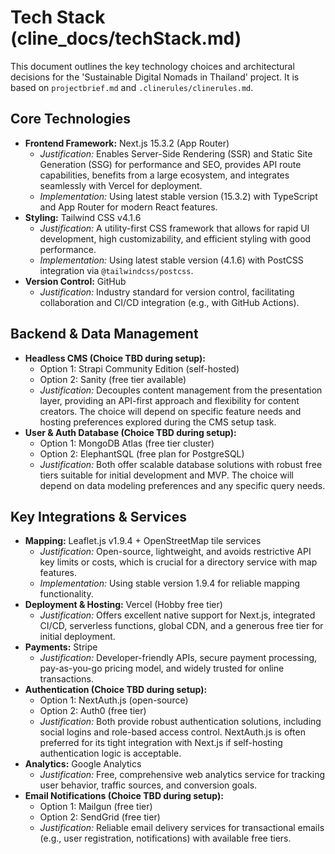 # Tech Stack (cline_docs/techStack.md)

This document outlines the key technology choices and architectural decisions for the 'Sustainable Digital Nomads in Thailand' project. It is based on `projectbrief.md` and `.clinerules/clinerules.md`.

## Core Technologies
- **Frontend Framework:** Next.js 15.3.2 (App Router)
  - *Justification:* Enables Server-Side Rendering (SSR) and Static Site Generation (SSG) for performance and SEO, provides API route capabilities, benefits from a large ecosystem, and integrates seamlessly with Vercel for deployment.
  - *Implementation:* Using latest stable version (15.3.2) with TypeScript and App Router for modern React features.
- **Styling:** Tailwind CSS v4.1.6
  - *Justification:* A utility-first CSS framework that allows for rapid UI development, high customizability, and efficient styling with good performance.
  - *Implementation:* Using latest stable version (4.1.6) with PostCSS integration via `@tailwindcss/postcss`.
- **Version Control:** GitHub
  - *Justification:* Industry standard for version control, facilitating collaboration and CI/CD integration (e.g., with GitHub Actions).

## Backend & Data Management
- **Headless CMS (Choice TBD during setup):**
    - Option 1: Strapi Community Edition (self-hosted)
    - Option 2: Sanity (free tier available)
  - *Justification:* Decouples content management from the presentation layer, providing an API-first approach and flexibility for content creators. The choice will depend on specific feature needs and hosting preferences explored during the CMS setup task.
- **User & Auth Database (Choice TBD during setup):**
    - Option 1: MongoDB Atlas (free tier cluster)
    - Option 2: ElephantSQL (free plan for PostgreSQL)
  - *Justification:* Both offer scalable database solutions with robust free tiers suitable for initial development and MVP. The choice will depend on data modeling preferences and any specific query needs.

## Key Integrations & Services
- **Mapping:** Leaflet.js v1.9.4 + OpenStreetMap tile services
  - *Justification:* Open-source, lightweight, and avoids restrictive API key limits or costs, which is crucial for a directory service with map features.
  - *Implementation:* Using stable version 1.9.4 for reliable mapping functionality.
- **Deployment & Hosting:** Vercel (Hobby free tier)
  - *Justification:* Offers excellent native support for Next.js, integrated CI/CD, serverless functions, global CDN, and a generous free tier for initial deployment.
- **Payments:** Stripe
  - *Justification:* Developer-friendly APIs, secure payment processing, pay-as-you-go pricing model, and widely trusted for online transactions.
- **Authentication (Choice TBD during setup):**
    - Option 1: NextAuth.js (open-source)
    - Option 2: Auth0 (free tier)
  - *Justification:* Both provide robust authentication solutions, including social logins and role-based access control. NextAuth.js is often preferred for its tight integration with Next.js if self-hosting authentication logic is acceptable.
- **Analytics:** Google Analytics
  - *Justification:* Free, comprehensive web analytics service for tracking user behavior, traffic sources, and conversion goals.
- **Email Notifications (Choice TBD during setup):**
    - Option 1: Mailgun (free tier)
    - Option 2: SendGrid (free tier)
  - *Justification:* Reliable email delivery services for transactional emails (e.g., user registration, notifications) with available free tiers.
